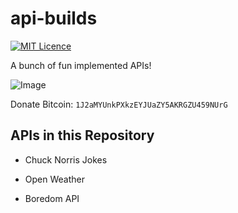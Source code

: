 # api-builds
[![MIT Licence](https://badges.frapsoft.com/os/mit/mit.png?v=103)](https://opensource.org/licenses/mit-license.php)

A bunch of fun implemented APIs!

![Image](https://user-images.githubusercontent.com/83633399/162551340-026b31b4-f062-406a-9b13-6a2e7974b886.png)

Donate Bitcoin: `1J2aMYUnkPXkzEYJUaZY5AKRGZU459NUrG`

## APIs in this Repository
- Chuck Norris Jokes

- Open Weather

- Boredom API
